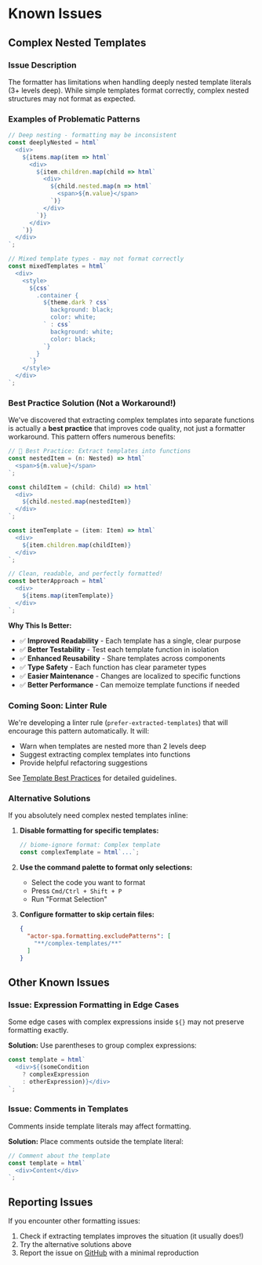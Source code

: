# Known Issues

## Complex Nested Templates

### Issue Description
The formatter has limitations when handling deeply nested template literals (3+ levels deep). While simple templates format correctly, complex nested structures may not format as expected.

### Examples of Problematic Patterns

```typescript
// Deep nesting - formatting may be inconsistent
const deeplyNested = html`
  <div>
    ${items.map(item => html`
      <div>
        ${item.children.map(child => html`
          <div>
            ${child.nested.map(n => html`
              <span>${n.value}</span>
            `)}
          </div>
        `)}
      </div>
    `)}
  </div>
`;

// Mixed template types - may not format correctly
const mixedTemplates = html`
  <div>
    <style>
      ${css`
        .container {
          ${theme.dark ? css`
            background: black;
            color: white;
          ` : css`
            background: white;
            color: black;
          `}
        }
      `}
    </style>
  </div>
`;
```

### Best Practice Solution (Not a Workaround!)

We've discovered that extracting complex templates into separate functions is actually a **best practice** that improves code quality, not just a formatter workaround. This pattern offers numerous benefits:

```typescript
// 🎯 Best Practice: Extract templates into functions
const nestedItem = (n: Nested) => html`
  <span>${n.value}</span>
`;

const childItem = (child: Child) => html`
  <div>
    ${child.nested.map(nestedItem)}
  </div>
`;

const itemTemplate = (item: Item) => html`
  <div>
    ${item.children.map(childItem)}
  </div>
`;

// Clean, readable, and perfectly formatted!
const betterApproach = html`
  <div>
    ${items.map(itemTemplate)}
  </div>
`;
```

**Why This Is Better:**
- ✅ **Improved Readability** - Each template has a single, clear purpose
- ✅ **Better Testability** - Test each template function in isolation
- ✅ **Enhanced Reusability** - Share templates across components
- ✅ **Type Safety** - Each function has clear parameter types
- ✅ **Easier Maintenance** - Changes are localized to specific functions
- ✅ **Better Performance** - Can memoize template functions if needed

### Coming Soon: Linter Rule

We're developing a linter rule (`prefer-extracted-templates`) that will encourage this pattern automatically. It will:
- Warn when templates are nested more than 2 levels deep
- Suggest extracting complex templates into functions
- Provide helpful refactoring suggestions

See [Template Best Practices](./docs/TEMPLATE_BEST_PRACTICES.md) for detailed guidelines.

### Alternative Solutions

If you absolutely need complex nested templates inline:

1. **Disable formatting for specific templates:**
   ```typescript
   // biome-ignore format: Complex template
   const complexTemplate = html`...`;
   ```

2. **Use the command palette to format only selections:**
   - Select the code you want to format
   - Press `Cmd/Ctrl + Shift + P`
   - Run "Format Selection"

3. **Configure formatter to skip certain files:**
   ```json
   {
     "actor-spa.formatting.excludePatterns": [
       "**/complex-templates/**"
     ]
   }
   ```

## Other Known Issues

### Issue: Expression Formatting in Edge Cases
Some edge cases with complex expressions inside `${}` may not preserve formatting exactly.

**Solution:** Use parentheses to group complex expressions:
```typescript
const template = html`
  <div>${(someCondition 
    ? complexExpression 
    : otherExpression)}</div>
`;
```

### Issue: Comments in Templates
Comments inside template literals may affect formatting.

**Solution:** Place comments outside the template literal:
```typescript
// Comment about the template
const template = html`
  <div>Content</div>
`;
```

## Reporting Issues

If you encounter other formatting issues:
1. Check if extracting templates improves the situation (it usually does!)
2. Try the alternative solutions above
3. Report the issue on [GitHub](https://github.com/YourUsername/actor-spa-vscode/issues) with a minimal reproduction 